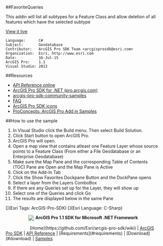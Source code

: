 ##FavoriteQueries

<!-- TODO: Write a brief abstract explaining this sample -->
This addin will list all subtypes for a Feature Class and allow deletion of all features which have the selected subtype  
  


<a href="http://pro.arcgis.com/en/pro-app/sdk/" target="_blank">View it live</a>

<!-- TODO: Fill this section below with metadata about this sample-->
```
Language:      C#
Subject:       Geodatabase
Contributor:   ArcGIS Pro SDK Team <arcgisprosdk@esri.com>
Organization:  Esri, http://www.esri.com
Date:          16-Jul-15
ArcGIS Pro:    1.1
Visual Studio: 2013
```

##Resources

* [API Reference online](http://pro.arcgis.com/en/pro-app/sdk/api-reference)
* <a href="http://pro.arcgis.com/en/pro-app/sdk/" target="_blank">ArcGIS Pro SDK for .NET (pro.arcgis.com)</a>
* [arcgis-pro-sdk-community-samples](http://github.com/Esri/arcgis-pro-sdk-community-samples)
* [FAQ](http://github.com/Esri/arcgis-pro-sdk/wiki/FAQ)
* [ArcGIS Pro SDK icons](https://github.com/Esri/arcgis-pro-sdk/releases/tag/1.1.0.3308)
* [ProConcepts: ArcGIS Pro Add in Samples](https://github.com/Esri/arcgis-pro-sdk-community-samples/wiki/ProConcepts-ArcGIS-Pro-Add-in-Samples)

##How to use the sample
<!-- TODO: Explain how this sample can be used. To use images in this section, create the image file in your sample project's screenshots folder. Use relative url to link to this image using this syntax: ![My sample Image](FacePage/SampleImage.png) -->
1. In Visual Studio click the Build menu. Then select Build Solution.  
2. Click Start button to open ArcGIS Pro.  
3. ArcGIS Pro will open.   
4. Open a map view that contains atleast one Feature Layer whose source points to a Feature Class (From either a File Geodatabase or an Enterprise Geodatabase)  
5. Make sure the Map Pane and the corresponding Table of Contents (TOC) Pane are Open and the Map Pane is Active  
6. Click on the Add-In Tab  
7. Click the Show Favorites Dockpane Button and the DockPane opens  
8. Select a layer from the Layers ComboBox  
9. If there are any Queries set up for the Layer, they will show up  
10. Select one of the Queries and click Go  
11. The results are displayed below in the same Pane  
  


[](Esri Tags: ArcGIS-Pro-SDK)
[](Esri Language: C-Sharp)​


<p align = center><img src="http://esri.github.io/arcgis-pro-sdk/images/ArcGISPro.png"  alt="pre-req" align = "top" height = "20" width = "20" >
<b> ArcGIS Pro 1.1 SDK for Microsoft .NET Framework</b>
</p>
&nbsp;&nbsp;&nbsp;&nbsp;&nbsp;&nbsp;&nbsp;&nbsp;&nbsp;&nbsp;&nbsp;&nbsp;&nbsp;&nbsp;&nbsp;&nbsp;&nbsp;&nbsp;&nbsp;&nbsp;[Home](https://github.com/Esri/arcgis-pro-sdk/wiki) | <a href="http://pro.arcgis.com/en/pro-app/sdk" target="_blank">ArcGIS Pro SDK</a> | <a href="http://pro.arcgis.com/en/pro-app/sdk/api-reference" target="_blank">API Reference</a> | [Requirements](#requirements) | [Download](#download) |  <a href="http://github.com/esri/arcgis-pro-sdk-community-samples" target="_blank">Samples</a>
